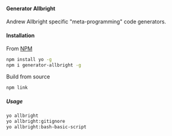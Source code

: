 #### Generator Allbright

Andrew Allbright specific "meta-programming" code generators.

#### Installation
From [NPM](https://www.npmjs.com/package/generator-allbright)
``` bash
npm install yo -g
npm i generator-allbright -g
```

Build from source
``` bash
npm link
```

##### Usage
``` bash
yo allbright
yo allbright:gitignore
yo allbright:bash-basic-script
```

